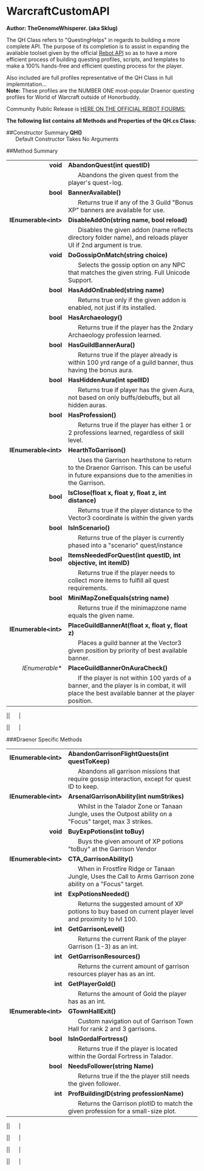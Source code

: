 WarcraftCustomAPI
=================

**Author: TheGenomeWhisperer. (aka Sklug)**

The QH Class refers to "QuestingHelps" in regards to building a more complete API.  The purpose of its completion is to assist in expanding the avaliable toolset given by the official [Rebot API](http://www.rebot.to/showthread.php?t=1899) so as to have a more efficient process of building questing profiles, scripts, and templates to make a 100% hands-free and efficient questing process for the player.

Also included are full profiles representative of the QH Class in full implemntation...  
**Note:** These profiles are the NUMBER ONE most-popular Draenor questing profiles for World of Warcraft outside of Honorbuddy.

Community Public Release is [HERE ON THE OFFICIAL REBOT FOURMS:](http://www.rebot.to/showthread.php?t=4930)

**The following list contains all Methods and Properties of the QH.cs Class:**

##Constructor Summary
**QH()**  
    &nbsp;&nbsp;&nbsp;&nbsp;&nbsp;&nbsp;Default Constructor Takes No Arguments
    
##Method Summary  

|||
|-----:|:--------------------------|
|**void** | **AbandonQuest(int questID)**|
||&nbsp;&nbsp;&nbsp;&nbsp;&nbsp;&nbsp;Abandons the given quest from the player's quest-log.|
|**bool** |**BannerAvailable()**|
||&nbsp;&nbsp;&nbsp;&nbsp;&nbsp;&nbsp;Returns true if any of the 3 Guild "Bonus XP" banners are available for use.|
|**IEnumerable\<int\>** | **DisableAddOn(string name, bool reload)**|
||&nbsp;&nbsp;&nbsp;&nbsp;&nbsp;&nbsp;Disables the given addon (name reflects directory folder name), and reloads player UI if 2nd argument is true.|
|**void** |**DoGossipOnMatch(string choice)**|
||&nbsp;&nbsp;&nbsp;&nbsp;&nbsp;&nbsp;Selects the gossip option on any NPC that matches the given string. Full Unicode Support.|
|**bool** |**HasAddOnEnabled(string name)**|
||&nbsp;&nbsp;&nbsp;&nbsp;&nbsp;&nbsp;Returns true only if the given addon is enabled, not just if its installed.|
|**bool** |**HasArchaeology()**|
||&nbsp;&nbsp;&nbsp;&nbsp;&nbsp;&nbsp;Returns true if the player has the 2ndary Archaeology profession learned.|
|**bool** |**HasGuildBannerAura()**|
||&nbsp;&nbsp;&nbsp;&nbsp;&nbsp;&nbsp;Returns true if the player already is within 100 yrd range of a guild banner, thus having the bonus aura.|
|**bool** |**HasHiddenAura(int spellID)**|
||&nbsp;&nbsp;&nbsp;&nbsp;&nbsp;&nbsp;Returns true if player has the given Aura, not based on only buffs/debuffs, but all hidden auras.|
|**bool** |**HasProfession()**|
||&nbsp;&nbsp;&nbsp;&nbsp;&nbsp;&nbsp;Returns true if the player has either 1 or 2 professions learned, regardless of skill level.|
|**IEnumerable\<int\>** |**HearthToGarrison()**
||&nbsp;&nbsp;&nbsp;&nbsp;&nbsp;&nbsp;Uses the Garrison hearthstone to return to the Draenor Garrison. This can be useful in future expansions due to the amenities in the Garrison.|
|**bool** |**IsClose(float x, float y, float z, int distance)**|
||&nbsp;&nbsp;&nbsp;&nbsp;&nbsp;&nbsp;Returns true if the player distance to the Vector3 coordinate is within the given yards|
|**bool** |**IsInScenario()**|
||&nbsp;&nbsp;&nbsp;&nbsp;&nbsp;&nbsp;Returns true of the player is currently phased into a "scenario" quest/instance|
|**bool** |**ItemsNeededForQuest(int questID, int objective, int itemID)**|
||&nbsp;&nbsp;&nbsp;&nbsp;&nbsp;&nbsp;Returns true if the player needs to collect more items to fulfill all quest requirements.|
|**bool** |**MiniMapZoneEquals(string name)**|
||&nbsp;&nbsp;&nbsp;&nbsp;&nbsp;&nbsp;Returns true if the minimapzone name equals the given name.|
|**IEnumerable\<int\>** |**PlaceGuildBannerAt(float x, float y, float z)**|
||&nbsp;&nbsp;&nbsp;&nbsp;&nbsp;&nbsp;Places a guild banner at the Vector3 given position by priority of best available banner.|
|*IEnumerable<int>** |**PlaceGuildBannerOnAuraCheck()**|
||&nbsp;&nbsp;&nbsp;&nbsp;&nbsp;&nbsp;If the player is not within 100 yards of a banner, and the player is in combat, it will place the best available banner at the player position.|


||&nbsp;&nbsp;&nbsp;&nbsp;&nbsp;&nbsp;|


||&nbsp;&nbsp;&nbsp;&nbsp;&nbsp;&nbsp;|


###Draenor Specific Methods

|||
|-----:|:--------------------------|
|**IEnumerable\<int\>** |**AbandonGarrisonFlightQuests(int questToKeep)**|
||&nbsp;&nbsp;&nbsp;&nbsp;&nbsp;&nbsp;Abandons all garrison missions that require gossip interaction, except for quest ID to keep.|
|**IEnumerable\<int\>** |**ArsenalGarrisonAbility(int numStrikes)**|
||&nbsp;&nbsp;&nbsp;&nbsp;&nbsp;&nbsp;Whilst in the Talador Zone or Tanaan Jungle, uses the Outpost ability on a "Focus" target, max 3 strikes.|
|**void** |**BuyExpPotions(int toBuy)**|
||&nbsp;&nbsp;&nbsp;&nbsp;&nbsp;&nbsp;Buys the given amount of XP potions "toBuy" at the Garrison Vendor|
|**IEnumerable\<int\>** |**CTA_GarrisonAbility()**|
||&nbsp;&nbsp;&nbsp;&nbsp;&nbsp;&nbsp;When in Frostfire Ridge or Tanaan Jungle, Uses the Call to Arms Garrison zone ability on a "Focus" target.|
|**int** |**ExpPotionsNeeded()**|
||&nbsp;&nbsp;&nbsp;&nbsp;&nbsp;&nbsp;Returns the suggested amount of XP potions to buy based on current player level and proximity to lvl 100.|
|**int** |**GetGarrisonLevel()**|  
||&nbsp;&nbsp;&nbsp;&nbsp;&nbsp;&nbsp;Returns the current Rank of the player Garrison (1-3) as an int.|
|**int** |**GetGarrisonResources()**|  
||&nbsp;&nbsp;&nbsp;&nbsp;&nbsp;&nbsp;Returns the current amount of garrison resources player has as an int.|
|**int** |**GetPlayerGold()**|  
||&nbsp;&nbsp;&nbsp;&nbsp;&nbsp;&nbsp;Returns the amount of Gold the player has as an int.|
|**IEnumerable\<int\>** |**GTownHallExit()**|  
||&nbsp;&nbsp;&nbsp;&nbsp;&nbsp;&nbsp;Custom navigation out of Garrison Town Hall for rank 2 and 3 garrisons.|
|**bool** |**IsInGordalFortress()**|
||&nbsp;&nbsp;&nbsp;&nbsp;&nbsp;&nbsp;Returns true if the player is located within the Gordal Fortress in Talador.|
|**bool** |**NeedsFollower(string Name)**|
||&nbsp;&nbsp;&nbsp;&nbsp;&nbsp;&nbsp;Returns true if the the player still needs the given follower.
|**int** |**ProfBuildingID(string professionName)**|
||&nbsp;&nbsp;&nbsp;&nbsp;&nbsp;&nbsp;Returns the Garrison plotID to match the given profession for a small-size plot.|


||&nbsp;&nbsp;&nbsp;&nbsp;&nbsp;&nbsp;|


||&nbsp;&nbsp;&nbsp;&nbsp;&nbsp;&nbsp;|


||&nbsp;&nbsp;&nbsp;&nbsp;&nbsp;&nbsp;|


||&nbsp;&nbsp;&nbsp;&nbsp;&nbsp;&nbsp;|

